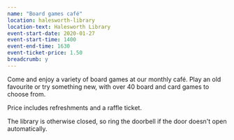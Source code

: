 ```yaml
---
name: "Board games café"
location: halesworth-library
location-text: Halesworth Library
event-start-date: 2020-01-27
event-start-time: 1400
event-end-time: 1630
event-ticket-price: 1.50
breadcrumb: y
---
```


Come and enjoy a variety of board games at our monthly café. Play an old favourite or try something new, with over 40 board and card games to choose from.

Price includes refreshments and a raffle ticket.

The library is otherwise closed, so ring the doorbell if the door doesn't open automatically.
